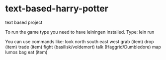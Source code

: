 # text-based-harry-potter
text based project

To run the game type you need to have leiningen installed. Type: lein run
  
  You can use commands like:
  look
  north
  south
  east
  west
  grab (item)
  drop (item)
  trade (item)
  fight (basilisk/voldemort)
  talk (Haggrid/Dumbledore)
  map
  lumos
  bag
  eat (item)
